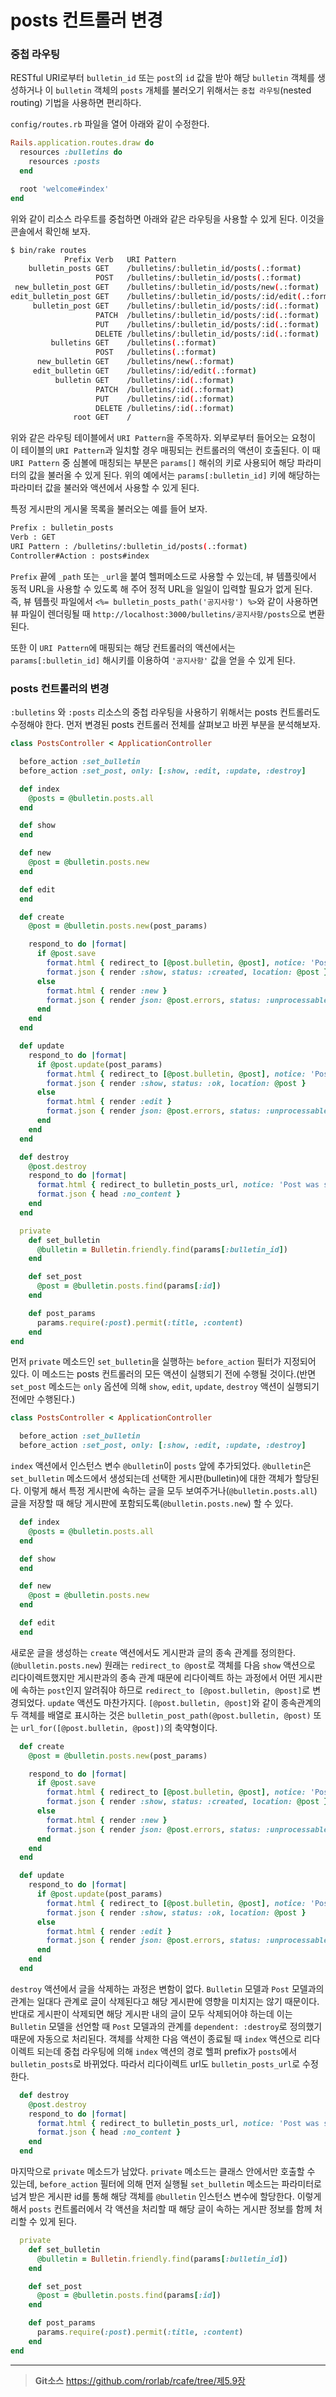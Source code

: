 # posts 컨트롤러 변경

### 중첩 라우팅

RESTful URI로부터 `bulletin_id` 또는 `post`의 `id` 값을 받아 해당 `bulletin` 객체를 생성하거나 이 `bulletin` 객체의 `posts` 개체를 불러오기 위해서는 `중첩 라우팅`(nested routing) 기법을 사용하면 편리하다.

`config/routes.rb` 파일을 열어 아래와 같이 수정한다.

``` ruby
Rails.application.routes.draw do
  resources :bulletins do
    resources :posts
  end

  root 'welcome#index'
end
```

위와 같이 리소스 라우트를 중첩하면 아래와 같은 라우팅을 사용할 수 있게 된다. 이것을 콘솔에서 확인해 보자.

``` bash
$ bin/rake routes
            Prefix Verb   URI Pattern                                      Controller#Action
    bulletin_posts GET    /bulletins/:bulletin_id/posts(.:format)          posts#index
                   POST   /bulletins/:bulletin_id/posts(.:format)          posts#create
 new_bulletin_post GET    /bulletins/:bulletin_id/posts/new(.:format)      posts#new
edit_bulletin_post GET    /bulletins/:bulletin_id/posts/:id/edit(.:format) posts#edit
     bulletin_post GET    /bulletins/:bulletin_id/posts/:id(.:format)      posts#show
                   PATCH  /bulletins/:bulletin_id/posts/:id(.:format)      posts#update
                   PUT    /bulletins/:bulletin_id/posts/:id(.:format)      posts#update
                   DELETE /bulletins/:bulletin_id/posts/:id(.:format)      posts#destroy
         bulletins GET    /bulletins(.:format)                             bulletins#index
                   POST   /bulletins(.:format)                             bulletins#create
      new_bulletin GET    /bulletins/new(.:format)                         bulletins#new
     edit_bulletin GET    /bulletins/:id/edit(.:format)                    bulletins#edit
          bulletin GET    /bulletins/:id(.:format)                         bulletins#show
                   PATCH  /bulletins/:id(.:format)                         bulletins#update
                   PUT    /bulletins/:id(.:format)                         bulletins#update
                   DELETE /bulletins/:id(.:format)                         bulletins#destroy
              root GET    /                                                welcome#index
```

위와 같은 라우팅 테이블에서 `URI Pattern`을 주목하자. 외부로부터 들어오는 요청이 이 테이블의 `URI Pattern`과 일치할 경우 매핑되는 컨트롤러의 액션이 호출된다. 이 때 `URI Pattern` 중 심볼에 매칭되는 부분은 `params[]` 해쉬의 키로 사용되어 해당 파라미터의 값을 불러올 수 있게 된다. 위의 예에서는 `params[:bulletin_id]` 키에 해당하는 파라미터 값을 불러와 액션에서 사용할 수 있게 된다.

특정 게시판의 게시물 목록을 불러오는 예를 들어 보자.

```bash
Prefix : bulletin_posts
Verb : GET
URI Pattern : /bulletins/:bulletin_id/posts(.:format)
Controller#Action : posts#index
```

`Prefix` 끝에 `_path` 또는 `_url`을 붙여 헬퍼메소드로 사용할 수 있는데, 뷰 템플릿에서 동적 URL을 사용할 수 있도록 해 주어 정적 URL을 일일이 입력할 필요가 없게 된다. 즉, 뷰 템플릿 파일에서 `<%= bulletin_posts_path('공지사항') %>`와 같이 사용하면 뷰 파일이 렌더링될 때 `http://localhost:3000/bulletins/공지사항/posts`으로 변환된다.

또한 이 `URI Pattern`에 매핑되는 해당 컨트롤러의 액션에서는 `params[:bulletin_id]` 해시키를 이용하여 `'공지사항'` 값을 얻을 수 있게 된다.

### posts 컨트롤러의 변경

`:bulletins` 와 `:posts` 리소스의 중첩 라우팅을 사용하기 위해서는 posts 컨트롤러도 수정해야 한다. 먼저 변경된 posts 컨트롤러 전체를 살펴보고 바뀐 부분을 분석해보자.

``` ruby
class PostsController < ApplicationController

  before_action :set_bulletin
  before_action :set_post, only: [:show, :edit, :update, :destroy]

  def index
    @posts = @bulletin.posts.all
  end

  def show
  end

  def new
    @post = @bulletin.posts.new
  end

  def edit
  end

  def create
    @post = @bulletin.posts.new(post_params)

    respond_to do |format|
      if @post.save
        format.html { redirect_to [@post.bulletin, @post], notice: 'Post was successfully created.' }
        format.json { render :show, status: :created, location: @post }
      else
        format.html { render :new }
        format.json { render json: @post.errors, status: :unprocessable_entity }
      end
    end
  end

  def update
    respond_to do |format|
      if @post.update(post_params)
        format.html { redirect_to [@post.bulletin, @post], notice: 'Post was successfully updated.' }
        format.json { render :show, status: :ok, location: @post }
      else
        format.html { render :edit }
        format.json { render json: @post.errors, status: :unprocessable_entity }
      end
    end
  end

  def destroy
    @post.destroy
    respond_to do |format|
      format.html { redirect_to bulletin_posts_url, notice: 'Post was successfully destroyed.' }
      format.json { head :no_content }
    end
  end

  private
    def set_bulletin
      @bulletin = Bulletin.friendly.find(params[:bulletin_id])
    end

    def set_post
      @post = @bulletin.posts.find(params[:id])
    end

    def post_params
      params.require(:post).permit(:title, :content)
    end
end
```

먼저 `private` 메소드인 `set_bulletin`을 실행하는 `before_action` 필터가 지정되어 있다. 이 메소드는 posts 컨트롤러의 모든 액션이 실행되기 전에 수행될 것이다.(반면 `set_post` 메소드는 `only` 옵션에 의해 `show`, `edit`, `update`, `destroy` 액션이 실행되기 전에만 수행된다.)

``` ruby
class PostsController < ApplicationController

  before_action :set_bulletin
  before_action :set_post, only: [:show, :edit, :update, :destroy]
```

`index` 액션에서 인스턴스 변수 `@bulletin`이 `posts` 앞에 추가되었다. `@bulletin`은 `set_bulletin` 메소드에서 생성되는데 선택한 게시판(bulletin)에 대한 객체가 할당된다. 이렇게 해서 특정 게시판에 속하는 글을 모두 보여주거나(`@bulletin.posts.all`) 글을 저장할 때 해당 게시판에 포함되도록(`@bulletin.posts.new`) 할 수 있다.

``` ruby
  def index
    @posts = @bulletin.posts.all
  end

  def show
  end

  def new
    @post = @bulletin.posts.new
  end

  def edit
  end
```

새로운 글을 생성하는 `create` 액션에서도 게시판과 글의 종속 관계를 정의한다.(`@bulletin.posts.new`) 원래는 `redirect_to @post`로 객체를 다음 `show` 액션으로 리다이렉트했지만 게시판과의 종속 관계 때문에 리다이렉트 하는 과정에서 어떤 게시판에 속하는 `post`인지 알려줘야 하므로 `redirect_to [@post.bulletin, @post]`로 변경되었다. `update` 액션도 마찬가지다. `[@post.bulletin, @post]`와 같이 종속관계의 두 객체를 배열로 표시하는 것은 `bulletin_post_path(@post.bulletin, @post)` 또는 `url_for([@post.bulletin, @post])`의 축약형이다.

``` ruby
  def create
    @post = @bulletin.posts.new(post_params)

    respond_to do |format|
      if @post.save
        format.html { redirect_to [@post.bulletin, @post], notice: 'Post was successfully created.' }
        format.json { render :show, status: :created, location: @post }
      else
        format.html { render :new }
        format.json { render json: @post.errors, status: :unprocessable_entity }
      end
    end
  end

  def update
    respond_to do |format|
      if @post.update(post_params)
        format.html { redirect_to [@post.bulletin, @post], notice: 'Post was successfully updated.' }
        format.json { render :show, status: :ok, location: @post }
      else
        format.html { render :edit }
        format.json { render json: @post.errors, status: :unprocessable_entity }
      end
    end
  end
```

`destroy` 액션에서 글을 삭제하는 과정은 변함이 없다. `Bulletin` 모델과 `Post` 모델과의 관계는 일대다 관계로 글이 삭제된다고 해당 게시판에 영향을 미치지는 않기 때문이다. 반대로 게시판이 삭제되면 해당 게시판 내의 글이 모두 삭제되어야 하는데 이는 `Bulletin` 모델을 선언할 때 `Post` 모델과의 관계를 `dependent: :destroy`로 정의했기 때문에 자동으로 처리된다. 객체를 삭제한 다음 액션이 종료될 때 `index` 액션으로 리다이렉트 되는데 중첩 라우팅에 의해 `index` 액션의 경로 헬퍼 prefix가 `posts`에서 `bulletin_posts`로 바뀌었다. 따라서 리다이렉트 url도 `bulletin_posts_url`로 수정한다.

``` ruby
  def destroy
    @post.destroy
    respond_to do |format|
      format.html { redirect_to bulletin_posts_url, notice: 'Post was successfully destroyed.' }
      format.json { head :no_content }
    end
  end
```

마지막으로 `private` 메소드가 남았다. `private` 메소드는 클래스 안에서만 호출할 수 있는데, `before_action` 필터에 의해 먼저 실행될 `set_bulletin` 메소드는 파라미터로 넘겨 받은 게시판 id를 통해 해당 객체를 `@bulletin` 인스턴스 변수에 할당한다. 이렇게 해서 `posts` 컨트롤러에서 각 액션을 처리할 때 해당 글이 속하는 게시판 정보를 함께 처리할 수 있게 된다.

``` ruby
  private
    def set_bulletin
      @bulletin = Bulletin.friendly.find(params[:bulletin_id])
    end

    def set_post
      @post = @bulletin.posts.find(params[:id])
    end

    def post_params
      params.require(:post).permit(:title, :content)
    end
end
```

---
> **Git소스** https://github.com/rorlab/rcafe/tree/제5.9장
